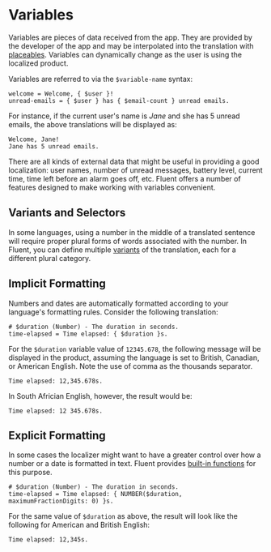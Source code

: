 # Variables

Variables are pieces of data received from the app. They are provided by the
developer of the app and may be interpolated into the translation with
[placeables](placeables.html). Variables can dynamically change as the user
is using the localized product.

Variables are referred to via the `$variable-name` syntax:

```
welcome = Welcome, { $user }!
unread-emails = { $user } has { $email-count } unread emails.
```

For instance, if the current user's name is _Jane_ and she has 5 unread
emails, the above translations will be displayed as:

```
Welcome, Jane!
Jane has 5 unread emails.
```

There are all kinds of external data that might be useful in providing a good
localization: user names, number of unread messages, battery level, current
time, time left before an alarm goes off, etc. Fluent offers a number of
features designed to make working with variables convenient.

## Variants and Selectors

In some languages, using a number in the middle of a translated sentence will
require proper plural forms of words associated with the number. In Fluent,
you can define multiple [variants](selectors.html) of the translation, each
for a different plural category.

## Implicit Formatting

Numbers and dates are automatically formatted according to your language's
formatting rules. Consider the following translation:

```
# $duration (Number) - The duration in seconds.
time-elapsed = Time elapsed: { $duration }s.
```

For the `$duration` variable value of `12345.678`, the following message will be
displayed in the product, assuming the language is set to British, Canadian, or American
English. Note the use of comma as the thousands separator.

```
Time elapsed: 12,345.678s.
```

In South Africian English, however, the result would be:

```
Time elapsed: 12 345.678s.
```

## Explicit Formatting

In some cases the localizer might want to have a greater control over how a
number or a date is formatted in text. Fluent provides [built-in
functions](builtins.html) for this purpose.

```
# $duration (Number) - The duration in seconds.
time-elapsed = Time elapsed: { NUMBER($duration, maximumFractionDigits: 0) }s.
```

For the same value of `$duration` as above, the result will look like the
following for American and British English:

```
Time elapsed: 12,345s.
```
